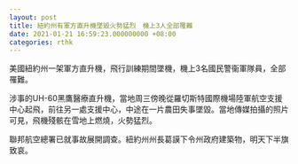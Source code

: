 ```yaml
---
layout: post
title: 紐約州有軍方直升機墜毀火勢猛烈　機上3人全部罹難
date: 2021-01-21 16:59:23.000000000 +08:00
categories: rthk
---
```


美國紐約州一架軍方直升機，飛行訓練期間墜機，機上3名國民警衞軍隊員，全部罹難。

涉事的UH-60黑鷹醫療直升機，當地周三傍晚從羅切斯特國際機場陸軍航空支援中心起飛，前往另一處支援中心，中途在一片農田失事墜毀。當地傳媒拍攝的照片可見，飛機殘骸在雪地上燃燒，火勢猛烈。

聯邦航空總署已就事故展開調查。紐約州州長葛謨下令州政府建築物，明天下半旗致哀。
